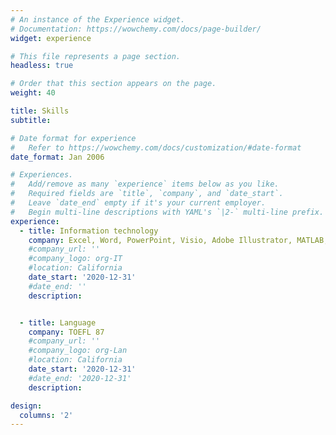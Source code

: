```yaml
---
# An instance of the Experience widget.
# Documentation: https://wowchemy.com/docs/page-builder/
widget: experience

# This file represents a page section.
headless: true

# Order that this section appears on the page.
weight: 40

title: Skills
subtitle:

# Date format for experience
#   Refer to https://wowchemy.com/docs/customization/#date-format
date_format: Jan 2006

# Experiences.
#   Add/remove as many `experience` items below as you like.
#   Required fields are `title`, `company`, and `date_start`.
#   Leave `date_end` empty if it's your current employer.
#   Begin multi-line descriptions with YAML's `|2-` multi-line prefix.
experience:
  - title: Information technology
    company: Excel, Word, PowerPoint, Visio, Adobe Illustrator, MATLAB, LabVIEW, C/C++, Python, Ubuntu, ROS, etc.
    #company_url: ''
    #company_logo: org-IT
    #location: California
    date_start: '2020-12-31'
    #date_end: ''
    description:  


  - title: Language
    company: TOEFL 87
    #company_url: ''
    #company_logo: org-Lan
    #location: California
    date_start: '2020-12-31'
    #date_end: '2020-12-31'
    description: 

design:
  columns: '2'
---
```

